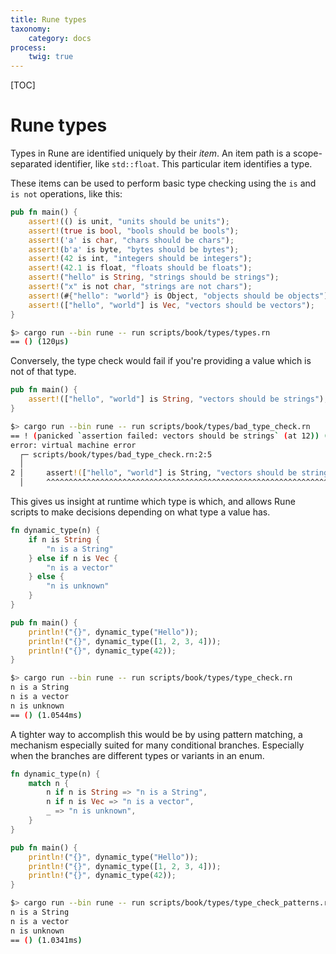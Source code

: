 ```yaml
---
title: Rune types
taxonomy:
    category: docs
process:
    twig: true
---
```


[TOC]

# Rune types

Types in Rune are identified uniquely by their *item*. An item path is a
scope-separated identifier, like `std::float`. This particular item identifies
a type.

These items can be used to perform basic type checking using the `is` and `is
not` operations, like this:

```rust
pub fn main() {
    assert!(() is unit, "units should be units");
    assert!(true is bool, "bools should be bools");
    assert!('a' is char, "chars should be chars");
    assert!(b'a' is byte, "bytes should be bytes");
    assert!(42 is int, "integers should be integers");
    assert!(42.1 is float, "floats should be floats");
    assert!("hello" is String, "strings should be strings");
    assert!("x" is not char, "strings are not chars");
    assert!(#{"hello": "world"} is Object, "objects should be objects");
    assert!(["hello", "world"] is Vec, "vectors should be vectors");
}
```

```bash
$> cargo run --bin rune -- run scripts/book/types/types.rn
== () (120µs)
```

Conversely, the type check would fail if you're providing a value which is not
of that type.

```rust
pub fn main() {
    assert!(["hello", "world"] is String, "vectors should be strings");
}
```

```bash
$> cargo run --bin rune -- run scripts/book/types/bad_type_check.rn
== ! (panicked `assertion failed: vectors should be strings` (at 12)) (133.3µs)
error: virtual machine error
  ┌─ scripts/book/types/bad_type_check.rn:2:5
  │
2 │     assert!(["hello", "world"] is String, "vectors should be strings");
  │     ^^^^^^^^^^^^^^^^^^^^^^^^^^^^^^^^^^^^^^^^^^^^^^^^^^^^^^^^^^^^^^^^^^ panicked `assertion failed: vectors should be strings`
```

This gives us insight at runtime which type is which, and allows Rune scripts to
make decisions depending on what type a value has.

```rust
fn dynamic_type(n) {
    if n is String {
        "n is a String"
    } else if n is Vec {
        "n is a vector"
    } else {
        "n is unknown"
    }
}

pub fn main() {
    println!("{}", dynamic_type("Hello"));
    println!("{}", dynamic_type([1, 2, 3, 4]));
    println!("{}", dynamic_type(42));
}
```

```bash
$> cargo run --bin rune -- run scripts/book/types/type_check.rn
n is a String
n is a vector
n is unknown
== () (1.0544ms)
```

A tighter way to accomplish this would be by using pattern matching, a mechanism
especially suited for many conditional branches. Especially when the branches
are different types or variants in an enum.

```rust
fn dynamic_type(n) {
    match n {
        n if n is String => "n is a String",
        n if n is Vec => "n is a vector",
        _ => "n is unknown",
    }
}

pub fn main() {
    println!("{}", dynamic_type("Hello"));
    println!("{}", dynamic_type([1, 2, 3, 4]));
    println!("{}", dynamic_type(42));
}
```

```bash
$> cargo run --bin rune -- run scripts/book/types/type_check_patterns.rn
n is a String
n is a vector
n is unknown
== () (1.0341ms)
```
